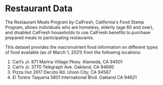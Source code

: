 # Restaurant Data

The Restaurant Meals Program by CalFresh, California's Food Stamp Program, allows individuals who are homeless, elderly (age 60 and over), and disabled CalFresh households to use CalFresh benefits to purchase prepared meals to participating restaurants. 

This dataset provides the macronutrient food information on different types of food available (as of March 1, 2021) from the following locations: 
 1. Carl’s Jr. 871 Marina Village Pkwy. Alameda, CA 94501 
 2. Carl’s Jr. 3770 Telegraph Ave. Oakland, CA 94690 
 3. Pizza Hut 2617 Decoto Rd. Union City, CA 94587 
 4. El Torero Taqueria 5801 International Blvd. Oakland CA 94621

